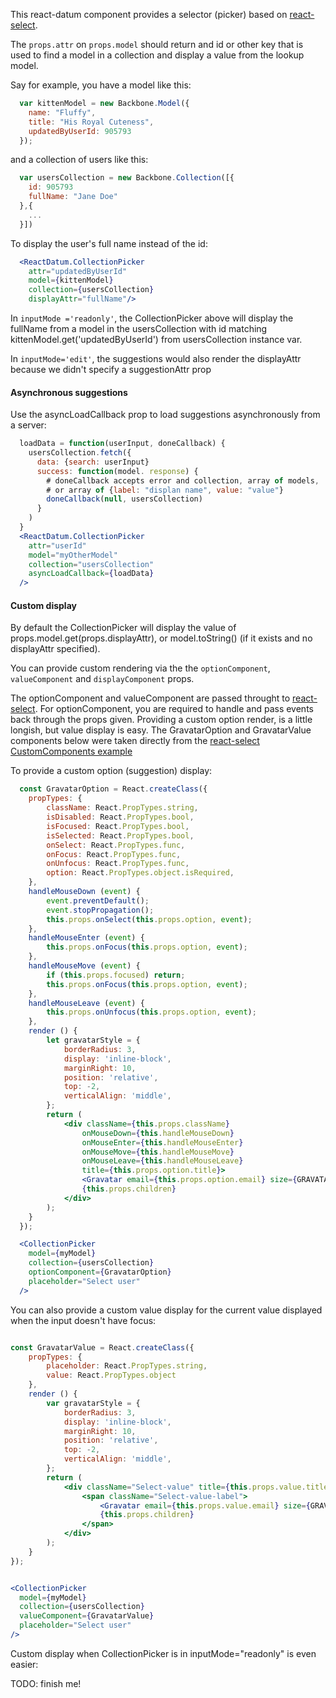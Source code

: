 
This react-datum component provides a selector (picker) based on [react-select](https://jedwatson.github.io/react-select/).  

The `props.attr` on `props.model` should return and id or other key that is used to find a model in a collection and display a value from the lookup model.   

Say for example, you have a model like this:
```javascript
  var kittenModel = new Backbone.Model({
    name: "Fluffy",
    title: "His Royal Cuteness",
    updatedByUserId: 905793
  });
```
and a collection of users like this:
```javascript
  var usersCollection = new Backbone.Collection([{
    id: 905793
    fullName: "Jane Doe"
  },{
    ...
  }])
```
To display the user's full name instead of the id:
```jsx
  <ReactDatum.CollectionPicker 
    attr="updatedByUserId"   
    model={kittenModel}
    collection={usersCollection}
    displayAttr="fullName"/>
```

In `inputMode ='readonly'`, the CollectionPicker above will display the fullName from a model in the usersCollection with id matching kittenModel.get('updatedByUserId') from usersCollection instance var.   

In `inputMode='edit'`, the suggestions would also render the displayAttr because we didn't specify a suggestionAttr prop

#### Asynchronous suggestions

Use the asyncLoadCallback prop to load suggestions asynchronously from a server:
```jsx
  loadData = function(userInput, doneCallback) {
    usersCollection.fetch({
      data: {search: userInput}
      success: function(model. response) {
        # doneCallback accepts error and collection, array of models, 
        # or array of {label: "displan name", value: "value"} 
        doneCallback(null, usersCollection)
      }
    )
  }
  <ReactDatum.CollectionPicker 
    attr="userId" 
    model="myOtherModel" 
    collection="usersCollection" 
    asyncLoadCallback={loadData} 
  />
```
#### Custom display

By default the CollectionPicker will display the value of props.model.get(props.displayAttr),
or model.toString() (if it exists and no displayAttr specified).  

You can provide custom rendering via the the `optionComponent`, `valueComponent` and 
`displayComponent` props.  

The optionComponent and valueComponent are passed throught to [react-select](http://jedwatson.github.io/react-select/).  For optionComponent, you are required to handle and pass events back through the props given. Providing a custom option render, is a little longish, but value display is easy. The GravatarOption and GravatarValue components below were taken directly from the  [react-select CustomComponents example](https://github.com/JedWatson/react-select/blob/master/examples/src/components/CustomComponents.js)

To provide a custom option (suggestion) display:

```jsx
  const GravatarOption = React.createClass({
  	propTypes: {
  		className: React.PropTypes.string,
  		isDisabled: React.PropTypes.bool,
  		isFocused: React.PropTypes.bool,
  		isSelected: React.PropTypes.bool,
  		onSelect: React.PropTypes.func,
  		onFocus: React.PropTypes.func,
  		onUnfocus: React.PropTypes.func,
  		option: React.PropTypes.object.isRequired,
  	},
  	handleMouseDown (event) {
  		event.preventDefault();
  		event.stopPropagation();
  		this.props.onSelect(this.props.option, event);
  	},
  	handleMouseEnter (event) {
  		this.props.onFocus(this.props.option, event);
  	},
  	handleMouseMove (event) {
  		if (this.props.focused) return;
  		this.props.onFocus(this.props.option, event);
  	},
  	handleMouseLeave (event) {
  		this.props.onUnfocus(this.props.option, event);
  	},
  	render () {
  		let gravatarStyle = {
  			borderRadius: 3,
  			display: 'inline-block',
  			marginRight: 10,
  			position: 'relative',
  			top: -2,
  			verticalAlign: 'middle',
  		};
  		return (
  			<div className={this.props.className}
  				onMouseDown={this.handleMouseDown}
  				onMouseEnter={this.handleMouseEnter}
  				onMouseMove={this.handleMouseMove}
  				onMouseLeave={this.handleMouseLeave}
  				title={this.props.option.title}>
  				<Gravatar email={this.props.option.email} size={GRAVATAR_SIZE} style={gravatarStyle} />
  				{this.props.children}
  			</div>
  		);
  	}
  });

  <CollectionPicker
    model={myModel}
    collection={usersCollection}
    optionComponent={GravatarOption}
    placeholder="Select user"
  />
```

You can also provide a custom value display for the current value displayed when the input doesn't
have focus:
```jsx

const GravatarValue = React.createClass({
	propTypes: {
		placeholder: React.PropTypes.string,
		value: React.PropTypes.object
	},
	render () {
		var gravatarStyle = {
			borderRadius: 3,
			display: 'inline-block',
			marginRight: 10,
			position: 'relative',
			top: -2,
			verticalAlign: 'middle',
		};
		return (
			<div className="Select-value" title={this.props.value.title}>
				<span className="Select-value-label">
					<Gravatar email={this.props.value.email} size={GRAVATAR_SIZE} style={gravatarStyle} />
					{this.props.children}
				</span>
			</div>
		);
	}
});


<CollectionPicker
  model={myModel}
  collection={usersCollection}
  valueComponent={GravatarValue}
  placeholder="Select user"
/>
```

Custom display when CollectionPicker is in inputMode="readonly" is even easier:

TODO:  finish me!




